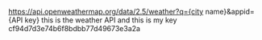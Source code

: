 https://api.openweathermap.org/data/2.5/weather?q={city name}&appid={API key} this is the weather API and
this is my key cf94d7d3e74b6f8bdbb77d49673e3a2a


